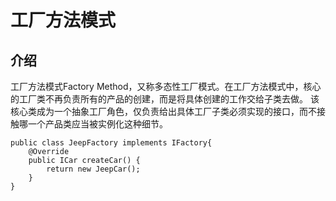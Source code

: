 # 工厂方法模式
## 介绍
工厂方法模式Factory Method，又称多态性工厂模式。在工厂方法模式中，核心的工厂类不再负责所有的产品的创建，而是将具体创建的工作交给子类去做。
该核心类成为一个抽象工厂角色，仅负责给出具体工厂子类必须实现的接口，而不接触哪一个产品类应当被实例化这种细节。

```
public class JeepFactory implements IFactory{
    @Override
    public ICar createCar() {
        return new JeepCar();
    }
}
```

